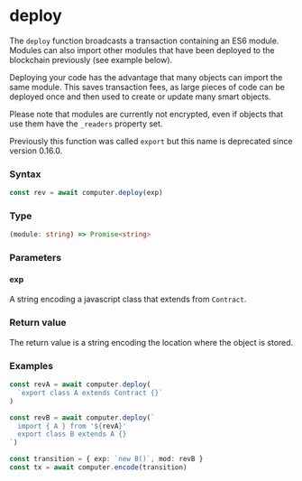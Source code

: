# deploy

The ``deploy`` function broadcasts a transaction containing an ES6 module. Modules can also import other modules that have been deployed to the blockchain previously (see example below).

Deploying your code has the advantage that many objects can import the same module. This saves transaction fees, as large pieces of code can be deployed once and then used to create or update many smart objects.

Please note that modules are currently not encrypted, even if objects that use them have the ``_readers`` property set.

Previously this function was called ``export`` but this name is deprecated since version 0.16.0.

### Syntax
```js
const rev = await computer.deploy(exp)
```

### Type
```ts
(module: string) => Promise<string>
```

### Parameters

#### exp
A string encoding a javascript class that extends from ``Contract``.

### Return value

The return value is a string encoding the location where the object is stored. 

### Examples
```ts
const revA = await computer.deploy(
  `export class A extends Contract {}`
)

const revB = await computer.deploy(`
  import { A } from '${revA}'
  export class B extends A {}
`)

const transition = { exp: `new B()`, mod: revB }
const tx = await computer.encode(transition)
```